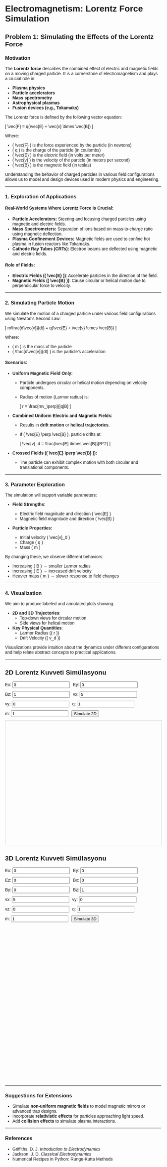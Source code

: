 # Electromagnetism: Lorentz Force Simulation

## Problem 1: Simulating the Effects of the Lorentz Force

### Motivation

The **Lorentz force** describes the combined effect of electric and magnetic fields on a moving charged particle. It is a cornerstone of electromagnetism and plays a crucial role in:

- **Plasma physics**
- **Particle accelerators**
- **Mass spectrometry**
- **Astrophysical plasmas**
- **Fusion devices (e.g., Tokamaks)**

The Lorentz force is defined by the following vector equation:

\[
\vec{F} = q(\vec{E} + \vec{v} \times \vec{B})
\]

Where:
- \( \vec{F} \) is the force experienced by the particle (in newtons)
- \( q \) is the charge of the particle (in coulombs)
- \( \vec{E} \) is the electric field (in volts per meter)
- \( \vec{v} \) is the velocity of the particle (in meters per second)
- \( \vec{B} \) is the magnetic field (in teslas)

Understanding the behavior of charged particles in various field configurations allows us to model and design devices used in modern physics and engineering.

---

### 1. Exploration of Applications

#### Real-World Systems Where Lorentz Force is Crucial:

- **Particle Accelerators:** Steering and focusing charged particles using magnetic and electric fields.
- **Mass Spectrometers:** Separation of ions based on mass-to-charge ratio using magnetic deflection.
- **Plasma Confinement Devices:** Magnetic fields are used to confine hot plasma in fusion reactors like Tokamaks.
- **Cathode Ray Tubes (CRTs):** Electron beams are deflected using magnetic and electric fields.

#### Role of Fields:

- **Electric Fields (\( \vec{E} \))**: Accelerate particles in the direction of the field.
- **Magnetic Fields (\( \vec{B} \))**: Cause circular or helical motion due to perpendicular force to velocity.

---

### 2. Simulating Particle Motion

We simulate the motion of a charged particle under various field configurations using Newton’s Second Law:

\[
m\frac{d\vec{v}}{dt} = q(\vec{E} + \vec{v} \times \vec{B})
\]

Where:
- \( m \) is the mass of the particle
- \( \frac{d\vec{v}}{dt} \) is the particle’s acceleration

#### Scenarios:

- **Uniform Magnetic Field Only:**
  - Particle undergoes circular or helical motion depending on velocity components.
  - Radius of motion (Larmor radius) is:

    \[
    r = \frac{mv_\perp}{|q|B}
    \]

- **Combined Uniform Electric and Magnetic Fields:**
  - Results in **drift motion** or **helical trajectories**.
  - If \( \vec{E} \perp \vec{B} \), particle drifts at:

    \[
    \vec{v}_d = \frac{\vec{E} \times \vec{B}}{B^2}
    \]

- **Crossed Fields (\( \vec{E} \perp \vec{B} \)):**
  - The particle can exhibit complex motion with both circular and translational components.

---

### 3. Parameter Exploration

The simulation will support variable parameters:

- **Field Strengths:**
  - Electric field magnitude and direction \( \vec{E} \)
  - Magnetic field magnitude and direction \( \vec{B} \)

- **Particle Properties:**
  - Initial velocity \( \vec{v}_0 \)
  - Charge \( q \)
  - Mass \( m \)

By changing these, we observe different behaviors:

- Increasing \( B \) → smaller Larmor radius
- Increasing \( E \) → increased drift velocity
- Heavier mass \( m \) → slower response to field changes

---

### 4. Visualization

We aim to produce labeled and annotated plots showing:

- **2D and 3D Trajectories**:
  - Top-down views for circular motion
  - Side views for helical motion
- **Key Physical Quantities**:
  - Larmor Radius (\( r \))
  - Drift Velocity (\( v_d \))

Visualizations provide intuition about the dynamics under different configurations and help relate abstract concepts to practical applications.

---
<!DOCTYPE html>
<html lang="en">
<head>
  <meta charset="UTF-8">
  <title>2D & 3D Lorentz Simülasyonu</title>
  <style>
    body {
      margin: 0;
      font-family: sans-serif;
    }

    .section {
      border-bottom: 2px solid #ddd;
      padding: 20px;
    }

    .controls {
      display: flex;
      flex-wrap: wrap;
      gap: 10px;
      margin-bottom: 10px;
    }

    .controls label {
      min-width: 90px;
    }

    canvas {
      border: 1px solid #ccc;
      width: 100%;
      height: 400px;
      display: block;
    }

    #container3d {
      width: 100%;
      height: 500px;
    }
  </style>
</head>
<body>

<!-- 2D Simülasyon Bölümü -->
<div class="section">
  <h2>2D Lorentz Kuvveti Simülasyonu</h2>
  <div class="controls">
    <label>Ex: <input type="number" id="Ex2D" value="0"></label>
    <label>Ey: <input type="number" id="Ey2D" value="0"></label>
    <label>Bz: <input type="number" id="Bz2D" value="1"></label>
    <label>vx: <input type="number" id="vx2D" value="5"></label>
    <label>vy: <input type="number" id="vy2D" value="0"></label>
    <label>q: <input type="number" id="q2D" value="1"></label>
    <label>m: <input type="number" id="m2D" value="1"></label>
    <button onclick="run2DSimulation()">Simulate 2D</button>
  </div>
  <canvas id="canvas2d"></canvas>
</div>

<!-- 3D Simülasyon Bölümü -->
<div class="section">
  <h2>3D Lorentz Kuvveti Simülasyonu</h2>
  <div class="controls">
    <label>Ex: <input type="number" id="Ex3D" value="0"></label>
    <label>Ey: <input type="number" id="Ey3D" value="0"></label>
    <label>Ez: <input type="number" id="Ez3D" value="0"></label>
    <label>Bx: <input type="number" id="Bx3D" value="0"></label>
    <label>By: <input type="number" id="By3D" value="0"></label>
    <label>Bz: <input type="number" id="Bz3D" value="1"></label>
    <label>vx: <input type="number" id="vx3D" value="5"></label>
    <label>vy: <input type="number" id="vy3D" value="0"></label>
    <label>vz: <input type="number" id="vz3D" value="0"></label>
    <label>q: <input type="number" id="q3D" value="1"></label>
    <label>m: <input type="number" id="m3D" value="1"></label>
    <button onclick="run3DSimulation()">Simulate 3D</button>
  </div>
  <div id="container3d"></div>
</div>

<!-- Three.js Kütüphanesi -->
<script src="https://cdn.jsdelivr.net/npm/three@0.157.0/build/three.min.js"></script>
<script src="https://cdn.jsdelivr.net/npm/three@0.157.0/examples/js/controls/OrbitControls.js"></script>

<script>
  // ==== 2D SIMÜLASYON ====
  const canvas2d = document.getElementById("canvas2d");
  const ctx2d = canvas2d.getContext("2d");

  function run2DSimulation() {
    const Ex = parseFloat(document.getElementById("Ex2D").value);
    const Ey = parseFloat(document.getElementById("Ey2D").value);
    const Bz = parseFloat(document.getElementById("Bz2D").value);
    const vx0 = parseFloat(document.getElementById("vx2D").value);
    const vy0 = parseFloat(document.getElementById("vy2D").value);
    const q = parseFloat(document.getElementById("q2D").value);
    const m = parseFloat(document.getElementById("m2D").value);

    canvas2d.width = canvas2d.clientWidth;
    canvas2d.height = 400;

    ctx2d.clearRect(0, 0, canvas2d.width, canvas2d.height);
    ctx2d.beginPath();

    let x = 0, y = 0;
    let vx = vx0, vy = vy0;
    const dt = 0.02, steps = 2000, scale = 5;

    ctx2d.moveTo(canvas2d.width / 2, canvas2d.height / 2);

    for (let i = 0; i < steps; i++) {
      const Fx = q * (Ex + vy * Bz);
      const Fy = q * (Ey - vx * Bz);
      const ax = Fx / m, ay = Fy / m;
      vx += ax * dt;
      vy += ay * dt;
      x += vx * dt;
      y += vy * dt;
      ctx2d.lineTo(canvas2d.width / 2 + x * scale, canvas2d.height / 2 - y * scale);
    }

    ctx2d.strokeStyle = "blue";
    ctx2d.stroke();
  }

  // ==== 3D SIMÜLASYON ====
  let scene, camera, renderer, controls, line;
  const container3d = document.getElementById("container3d");

  function init3D() {
    scene = new THREE.Scene();
    camera = new THREE.PerspectiveCamera(75, container3d.clientWidth / container3d.clientHeight, 0.1, 1000);
    camera.position.set(50, 50, 50);

    renderer = new THREE.WebGLRenderer();
    renderer.setSize(container3d.clientWidth, container3d.clientHeight);
    container3d.appendChild(renderer.domElement);

    controls = new THREE.OrbitControls(camera, renderer.domElement);
    scene.add(new THREE.AxesHelper(20));

    animate();
  }

  function run3DSimulation() {
    if (line) scene.remove(line);

    const Ex = parseFloat(document.getElementById("Ex3D").value);
    const Ey = parseFloat(document.getElementById("Ey3D").value);
    const Ez = parseFloat(document.getElementById("Ez3D").value);
    const Bx = parseFloat(document.getElementById("Bx3D").value);
    const By = parseFloat(document.getElementById("By3D").value);
    const Bz = parseFloat(document.getElementById("Bz3D").value);
    const vx0 = parseFloat(document.getElementById("vx3D").value);
    const vy0 = parseFloat(document.getElementById("vy3D").value);
    const vz0 = parseFloat(document.getElementById("vz3D").value);
    const q = parseFloat(document.getElementById("q3D").value);
    const m = parseFloat(document.getElementById("m3D").value);

    let x = 0, y = 0, z = 0;
    let vx = vx0, vy = vy0, vz = vz0;
    const dt = 0.02, steps = 3000;
    const points = [];

    for (let i = 0; i < steps; i++) {
      const Fx = q * (Ex + vy * Bz - vz * By);
      const Fy = q * (Ey + vz * Bx - vx * Bz);
      const Fz = q * (Ez + vx * By - vy * Bx);
      const ax = Fx / m, ay = Fy / m, az = Fz / m;
      vx += ax * dt;
      vy += ay * dt;
      vz += az * dt;
      x += vx * dt;
      y += vy * dt;
      z += vz * dt;
      points.push(new THREE.Vector3(x, y, z));
    }

    const geometry = new THREE.BufferGeometry().setFromPoints(points);
    const material = new THREE.LineBasicMaterial({ color: 0xff0000 });
    line = new THREE.Line(geometry, material);
    scene.add(line);
  }

  function animate() {
    requestAnimationFrame(animate);
    controls.update();
    renderer.render(scene, camera);
  }

  init3D();
</script>

</body>
</html>



---

### Suggestions for Extensions

- Simulate **non-uniform magnetic fields** to model magnetic mirrors or advanced trap designs.
- Incorporate **relativistic effects** for particles approaching light speed.
- Add **collision effects** to simulate plasma interactions.

---

### References

- Griffiths, D. J. *Introduction to Electrodynamics*
- Jackson, J. D. *Classical Electrodynamics*
- Numerical Recipes in Python: Runge-Kutta Methods
